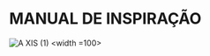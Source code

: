 # MANUAL DE INSPIRAÇÃO 

![A XIS (1)](https://github.com/user-attachments/assets/7aa0ebb1-2ae9-401e-a6c7-848d20e9634e) <width =100>
